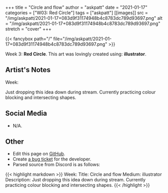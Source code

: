+++
title =       "Circle and flow"
author =      "askpatt"
date =        "2021-01-17"
categories =  ["W03: Red Circle"]
tags =        ["askpatt"]
[[images]]
                      src = "/img/askpatt/2021-01-17+083d9f31174948b4c8783dc789d93697.png"
                      alt = "/img/askpatt/2021-01-17+083d9f31174948b4c8783dc789d93697.png"
                      stretch = "cover"
+++


{{< fancybox path="/" file="/img/askpatt/2021-01-17+083d9f31174948b4c8783dc789d93697.png" >}}


Week 3: **Red Circle**. This art was lovingly created using: **illustrator**.

## Artist's Notes

Week: 

Just dropping this idea down during stream. Currently practicing colour blocking and intersecting shapes.

## Social Media

- N/A.

## Other

- Edit this page on [GitHub](https://github.com/teaminkling/web-refresh/edit/main/blog/content/blog/askpatt-week-3-e80d.md).
- Create [a bug ticket](https://github.com/teaminkling/web-refresh/issues/new?assignees=&labels=bug&template=problem-report.md&title=) for the developer.
- Parsed source from Discord is as follows:

{{< highlight markdown >}}
Week: 
Title:  Circle and flow
Medium: illustrator 
Description: Just dropping this idea down during stream. Currently practicing colour blocking and intersecting shapes.
{{< /highlight >}}